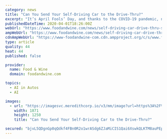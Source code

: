 ```yaml
---
category: news
title: "Can You Send Your Self-Driving Car to the Drive-Thru?"
excerpt: "It’s April Fools’ Day, and thanks to the COVID-19 pandemic, no one seems to be in the pranking mood. (Personally, I think we can chalk that up as a silver lining.) But just because the coronavirus has made life difficult, doesn’t mean we can’t have any fun. Last week, YouTuber Nick Lumarque took that to heart combining our newfound ..."
publishedDateTime: 2020-04-01T18:26:00Z
webUrl: "https://www.foodandwine.com/news/self-driving-car-drive-thru-social-distancing"
ampWebUrl: "https://www.foodandwine.com/news/self-driving-car-drive-thru-social-distancing?amp=true"
cdnAmpWebUrl: "https://www-foodandwine-com.cdn.ampproject.org/c/s/www.foodandwine.com/news/self-driving-car-drive-thru-social-distancing?amp=true"
type: article
quality: 44
heat: 44
published: false

provider:
  name: Food & Wine
  domain: foodandwine.com

topics:
  - AI in Autos
  - AI

images:
  - url: "https://imagesvc.meredithcorp.io/v3/mm/image?url=https%3A%2F%2Fstatic.onecms.io%2Fwp-content%2Fuploads%2Fsites%2F9%2F2020%2F04%2F01%2Fself-driving-car-drive-thru-FT-BLOG0420.jpg"
    width: 1871
    height: 1250
    title: "Can You Send Your Self-Driving Car to the Drive-Thru?"

secured: "bjvL5QDgnGp0qQdkf4FBn0R2o1wrASdg6ZJaMiCIS1Qai6XswkQLKTM8auPEplm1BQe1pDKFVnUzoWkCgArQGGRBbsBRcWIgTdtAWx+dkPO8Pu90dZd6uyBy65dv2ZyFqYgExKTJALEFilxlBcT25Ti8qD+/0S2i1Mxq/bUJ8EwabvuXNqzWe4A9gA3KiV749jfFA4xYRqjdFfNLC7NvVGMzfX5D5+ejqPXwt735Xcr1TNY9vEAHfnleIpEQat7dPbTGMB6s1uvBA8Yzs8CqmqoyFlmsvq6qhZRerU/y9uNwMWkT32PKGdHC55To/xVAbUy54+k1XJuVDm4tZuK9lM6EHqXw4547lfeeY+NCPcUUatJWKk0xHgUD7n6pibp6rfaHUVK3UXxZWmV7nvk9cikpt1BlowwclH77uh95SlO9zImxwMP21gd04wzNSWPMcWcFzEPs3/lAXH18LLYvYPsSafmTPxFvc5mR75zizNE=;4bPhJRFn8DPwmG5XxrKAzw=="
---
```



